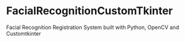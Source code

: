 # FacialRecognitionCustomTkinter
Facial Recognition Registration System built with Python, OpenCV and Customtkinter
